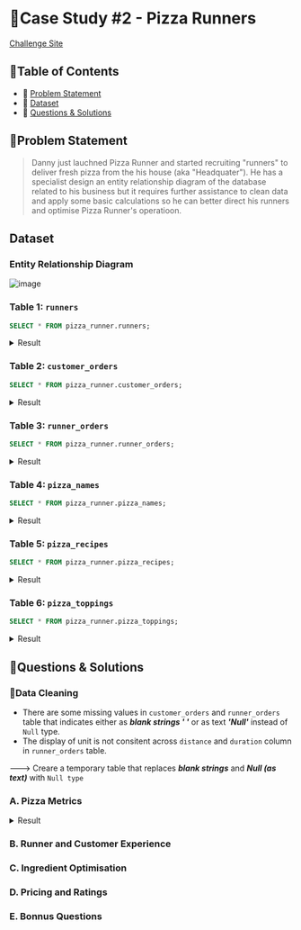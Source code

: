 # 🍕Case Study #2 - Pizza Runners

[Challenge Site](https://8weeksqlchallenge.com/case-study-2/)

## 📖Table of Contents
- 🎯 [Problem Statement](problem-statement)
- 📂 [Dataset](dataset)
- 🚀 [Questions & Solutions](questions-&-solutions)

## 🎯Problem Statement
> Danny just lauchned Pizza Runner and started recruiting "runners" to deliver fresh pizza from the
> his house (aka "Headquater"). He has a specialist design an entity relationship diagram of the
> database related to his business but it requires further assistance to clean data and apply some
> basic calculations so he can better direct his runners and optimise Pizza Runner's operatioon.  

## Dataset
### Entity Relationship Diagram
![image](https://user-images.githubusercontent.com/75436284/225012461-ad086230-84cb-4c2c-9fb3-d387260e7406.png)

### Table 1:  ```runners```
```sql
SELECT * FROM pizza_runner.runners;
```
<details>
<summary>
  Result
</summary>

| runner_id | registration_date        |
| --------- | ------------------------ |
| 1         | 2021-01-01T00:00:00.000Z |
| 2         | 2021-01-03T00:00:00.000Z |
| 3         | 2021-01-08T00:00:00.000Z |
| 4         | 2021-01-15T00:00:00.000Z |

 </details>
 
 
### Table 2: ```customer_orders```
```sql
SELECT * FROM pizza_runner.customer_orders;
```
<details>
<summary>
  Result
</summary>

| order_id | customer_id | pizza_id | exclusions | extras | order_time               |
| -------- | ----------- | -------- | ---------- | ------ | ------------------------ |
| 1        | 101         | 1        |            |        | 2020-01-01T18:05:02.000Z |
| 2        | 101         | 1        |            |        | 2020-01-01T19:00:52.000Z |
| 3        | 102         | 1        |            |        | 2020-01-02T23:51:23.000Z |
| 3        | 102         | 2        |            | NaN    | 2020-01-02T23:51:23.000Z |
| 4        | 103         | 1        | 4          |        | 2020-01-04T13:23:46.000Z |
| 4        | 103         | 1        | 4          |        | 2020-01-04T13:23:46.000Z |
| 4        | 103         | 2        | 4          |        | 2020-01-04T13:23:46.000Z |
| 5        | 104         | 1        | null       | 1      | 2020-01-08T21:00:29.000Z |
| 6        | 101         | 2        | null       | null   | 2020-01-08T21:03:13.000Z |
| 7        | 105         | 2        | null       | 1      | 2020-01-08T21:20:29.000Z |
| 8        | 102         | 1        | null       | null   | 2020-01-09T23:54:33.000Z |
| 9        | 103         | 1        | 4          | 1, 5   | 2020-01-10T11:22:59.000Z |
| 10       | 104         | 1        | null       | null   | 2020-01-11T18:34:49.000Z |
| 10       | 104         | 1        | 2, 6       | 1, 4   | 2020-01-11T18:34:49.000Z |

 </details>
 
 
 ### Table 3:  ```runner_orders```
```sql
SELECT * FROM pizza_runner.runner_orders;
```
<details>
<summary>
  Result
</summary>

| order_id | runner_id | pickup_time         | distance | duration   | cancellation            |
| -------- | --------- | ------------------- | -------- | ---------- | ----------------------- |
| 1        | 1         | 2020-01-01 18:15:34 | 20km     | 32 minutes |                         |
| 2        | 1         | 2020-01-01 19:10:54 | 20km     | 27 minutes |                         |
| 3        | 1         | 2020-01-03 00:12:37 | 13.4km   | 20 mins    | NaN                     |
| 4        | 2         | 2020-01-04 13:53:03 | 23.4     | 40         | NaN                     |
| 5        | 3         | 2020-01-08 21:10:57 | 10       | 15         | NaN                     |
| 6        | 3         | null                | null     | null       | Restaurant Cancellation |
| 7        | 2         | 2020-01-08 21:30:45 | 25km     | 25mins     | null                    |
| 8        | 2         | 2020-01-10 00:15:02 | 23.4 km  | 15 minute  | null                    |
| 9        | 2         | null                | null     | null       | Customer Cancellation   |
| 10       | 1         | 2020-01-11 18:50:20 | 10km     | 10minutes  | null                    |


 </details>
 
 
 ### Table 4:  ```pizza_names```
```sql
SELECT * FROM pizza_runner.pizza_names;
```
<details>
<summary>
  Result
</summary>

| pizza_id | pizza_name |
| -------- | ---------- |
| 1        | Meatlovers |
| 2        | Vegetarian |

 </details>
 
 
  ### Table 5:  ```pizza_recipes```
```sql
SELECT * FROM pizza_runner.pizza_recipes;
```
<details>
<summary>
  Result
</summary>

| pizza_id | toppings                |
| -------- | ----------------------- |
| 1        | 1, 2, 3, 4, 5, 6, 8, 10 |
| 2        | 4, 6, 7, 9, 11, 12      |

</details>


  ### Table 6:  ```pizza_toppings```
```sql
SELECT * FROM pizza_runner.pizza_toppings;
```
<details>
<summary>
  Result
</summary>

| topping_id | topping_name |
| ---------- | ------------ |
| 1          | Bacon        |
| 2          | BBQ Sauce    |
| 3          | Beef         |
| 4          | Cheese       |
| 5          | Chicken      |
| 6          | Mushrooms    |
| 7          | Onions       |
| 8          | Pepperoni    |
| 9          | Peppers      |
| 10         | Salami       |
| 11         | Tomatoes     |
| 12         | Tomato Sauce |

</details>

 
## 🎯Questions & Solutions
### 🧹Data Cleaning 
- There are some missing values in ```customer_orders``` and ```runner_orders``` table that indicates either as ***blank strings ' '*** or as text ***'Null'*** instead of ```Null``` type. 
- The display of unit is not consitent across ```distance``` and ```duration``` column in ```runner_orders``` table.

---> Creare a temporary table that replaces ***blank strings*** and ***Null (as text)*** with ```Null type```  

### A. Pizza Metrics

<details>
  <summary>
    Result
  </summary>
  
  ### Q1. How many pizzas were ordered?
  ### Q2. How many unique customer orders were made?
  ### Q3. How many successful orders were delivered by each runner?

</details>

### B. Runner and Customer Experience 
### C. Ingredient Optimisation
### D. Pricing and Ratings
### E. Bonnus Questions 
 
 
